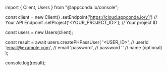 import { Client, Users } from "@appconda.io/console";

const client = new Client()
    .setEndpoint('https://cloud.appconda.io/v1') // Your API Endpoint
    .setProject('<YOUR_PROJECT_ID>'); // Your project ID

const users = new Users(client);

const result = await users.createPHPassUser(
    '<USER_ID>', // userId
    'email@example.com', // email
    'password', // password
    '<NAME>' // name (optional)
);

console.log(result);

